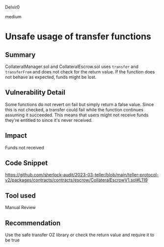 Delvir0

medium

# Unsafe usage of transfer functions

## Summary
CollateralManager.sol and CollateralEscrow.sol uses `transfer` and `transferFrom` and does not check for the return value. If the function does not behave as expected, funds might be lost.
## Vulnerability Detail
Some functions do not revert on fail but simply return a false value. Since this is not checked, a transfer could fail while the function continues assuming it succeeded. This means that users might not receive funds they're entitled to since it's never received.
## Impact
Funds not received
## Code Snippet
https://github.com/sherlock-audit/2023-03-teller/blob/main/teller-protocol-v2/packages/contracts/contracts/escrow/CollateralEscrowV1.sol#L119
## Tool used

Manual Review

## Recommendation
Use the safe transfer OZ library or check the return value and require it to be true